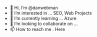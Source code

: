 - 👋 Hi, I’m @danwebman
- 👀 I’m interested in ... SEO, Web Projects
- 🌱 I’m currently learning ... Azure
- 💞️ I’m looking to collaborate on ... 
- 📫 How to reach me . Here
<!---
danwebman/danwebman is a ✨ special ✨ repository because its `README.md` (this file) appears on your GitHub profile.
You can click the Preview link to take a look at your changes.
--->
